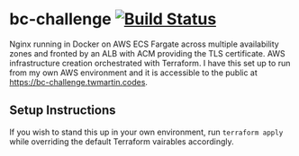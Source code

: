 # bc-challenge [![Build Status](https://travis-ci.org/twmartin/bc-challenge.svg?branch=master)](https://travis-ci.org/twmartin/bc-challenge)

Nginx running in Docker on AWS ECS Fargate across multiple availability zones and fronted by an ALB with ACM providing the TLS certificate. AWS infrastructure creation orchestrated with Terraform. I have this set up to run from my own AWS environment and it is accessible to the public at https://bc-challenge.twmartin.codes.

## Setup Instructions

If you wish to stand this up in your own environment, run `terraform apply` while overriding the default Terraform vairables accordingly.
